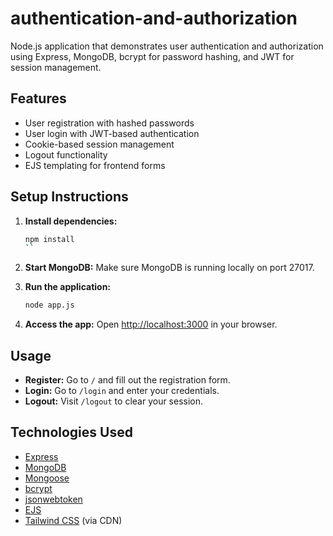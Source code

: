 # authentication-and-authorization
 Node.js application that demonstrates user authentication and authorization using Express, MongoDB, bcrypt for password hashing, and JWT for session management.



## Features

- User registration with hashed passwords
- User login with JWT-based authentication
- Cookie-based session management
- Logout functionality
- EJS templating for frontend forms

## Setup Instructions

1. **Install dependencies:**
   ```sh
   npm install
   ``

2. **Start MongoDB:**
   Make sure MongoDB is running locally on port 27017.

3. **Run the application:**
   ```sh
   node app.js
   ```

4. **Access the app:**
   Open [http://localhost:3000](http://localhost:3000) in your browser.

## Usage

- **Register:** Go to `/` and fill out the registration form.
- **Login:** Go to `/login` and enter your credentials.
- **Logout:** Visit `/logout` to clear your session.

## Technologies Used

- [Express](https://expressjs.com/)
- [MongoDB](https://www.mongodb.com/)
- [Mongoose](https://mongoosejs.com/)
- [bcrypt](https://www.npmjs.com/package/bcrypt)
- [jsonwebtoken](https://www.npmjs.com/package/jsonwebtoken)
- [EJS](https://ejs.co/)
- [Tailwind CSS](https://tailwindcss.com/) (via CDN)
